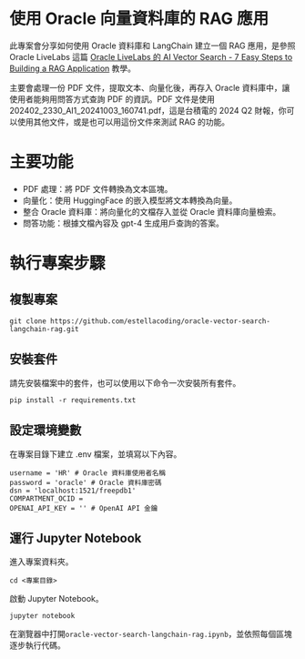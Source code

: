 # 使用 Oracle 向量資料庫的 RAG 應用

此專案會分享如何使用 Oracle 資料庫和 LangChain 建立一個 RAG 應用，是參照 Oracle LiveLabs 這篇 [Oracle LiveLabs 的 AI Vector Search - 7 Easy Steps to Building a RAG Application](https://apexapps.oracle.com/pls/apex/f?p=133:180:108165763619849::::wid:3927) 教學。

主要會處理一份 PDF 文件，提取文本、向量化後，再存入 Oracle 資料庫中，讓使用者能夠用問答方式查詢 PDF 的資訊。PDF 文件是使用 202402_2330_AI1_20241003_160741.pdf，這是台積電的 2024 Q2 財報，你可以使用其他文件，或是也可以用這份文件來測試 RAG 的功能。

# 主要功能
- PDF 處理：將 PDF 文件轉換為文本區塊。
- 向量化：使用 HuggingFace 的嵌入模型將文本轉換為向量。
- 整合 Oracle 資料庫：將向量化的文檔存入並從 Oracle 資料庫向量檢索。
- 問答功能：根據文檔內容及 gpt-4 生成用戶查詢的答案。

# 執行專案步驟
## 複製專案
```
git clone https://github.com/estellacoding/oracle-vector-search-langchain-rag.git
```
## 安裝套件
請先安裝檔案中的套件，也可以使用以下命令一次安裝所有套件。
```
pip install -r requirements.txt
```

## 設定環境變數
在專案目錄下建立 .env 檔案，並填寫以下內容。
```
username = 'HR' # Oracle 資料庫使用者名稱
password = 'oracle' # Oracle 資料庫密碼
dsn = 'localhost:1521/freepdb1'
COMPARTMENT_OCID =
OPENAI_API_KEY = '' # OpenAI API 金鑰
```

## 運行 Jupyter Notebook
進入專案資料夾。
```
cd <專案目錄>
```

啟動 Jupyter Notebook。
```
jupyter notebook
```

在瀏覽器中打開`oracle-vector-search-langchain-rag.ipynb`，並依照每個區塊逐步執行代碼。